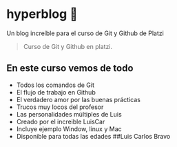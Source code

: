 # hyperblog 💚
Un blog increíble para el curso de Git y Github de Platzi
> Curso de Git y Github en platzi.

## En este curso vemos de todo
* Todos los comandos de Git
* El flujo de trabajo en Github
* El verdadero amor por las buenas prácticas
* Trucos muy locos del profesor
* Las personalidades múltiples de Luis
* Creado por el increible LuisCar
* Incluye ejemplo Window, linux y Mac
* Disponible para todas las edades
##Luis Carlos Bravo